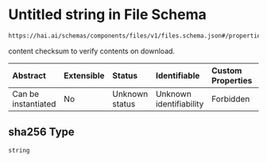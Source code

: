 # Untitled string in File Schema

```txt
https://hai.ai/schemas/components/files/v1/files.schema.json#/properties/sha256
```

content checksum to verify contents on download.

| Abstract            | Extensible | Status         | Identifiable            | Custom Properties | Additional Properties | Access Restrictions | Defined In                                                                                                                 |
| :------------------ | :--------- | :------------- | :---------------------- | :---------------- | :-------------------- | :------------------ | :------------------------------------------------------------------------------------------------------------------------- |
| Can be instantiated | No         | Unknown status | Unknown identifiability | Forbidden         | Allowed               | none                | [files.schema.json\*](../../https:/hai.ai/schemas/=./schemas/components/files/v1/files.schema.json "open original schema") |

## sha256 Type

`string`
